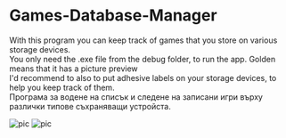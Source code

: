 # Games-Database-Manager

With this program you can keep track of games that you store on various storage devices.  
You only need the .exe file from the debug folder, to run the app. 
Golden means that it has a picture preview  
I'd recommend to also to put adhesive labels on your storage devices, to help you keep track of them.  
Програма за водене на списък и следене на записани игри върху различки типове съхраняващи устройста.  

![pic](https://i.ibb.co/pr91SRx/ga.png)
![pic](https://i.ibb.co/PFvpSNz/daa.png)
